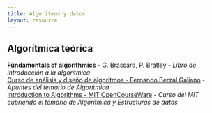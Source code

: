 ```yaml
---
title: Algoritmos y datos
layout: resource
---
```


## Algorítmica teórica
**Fundamentals of algorithmics** - G. Brassard, P. Bratley - *Libro de introducción a la algorítmica*  
[Curso de análisis y diseño de algoritmos - Fernando Berzal Galiano](http://elvex.ugr.es/decsai/algorithms/) - *Apuntes del temario de Algorítmica*  
[Introduction to Algorithms - MIT OpenCourseWare](https://www.youtube.com/playlist?list=PLUl4u3cNGP61Oq3tWYp6V_F-5jb5L2iHb) - *Curso del MIT cubriendo el temario de Algorítmica y Estructuras de datos*  
